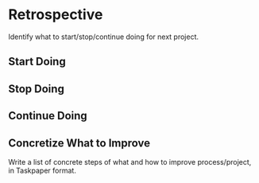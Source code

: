 # Retrospective

Identify what to start/stop/continue doing for next project.

## Start Doing

## Stop Doing

## Continue Doing

## Concretize What to Improve

Write a list of concrete steps of what and how to improve process/project, in Taskpaper format.
